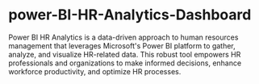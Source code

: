 # power-BI-HR-Analytics-Dashboard
Power BI HR Analytics is a data-driven approach to human resources management that leverages Microsoft's Power BI platform to gather, analyze, and visualize HR-related data. This robust tool empowers HR professionals and organizations to make informed decisions, enhance workforce productivity, and optimize HR processes.
